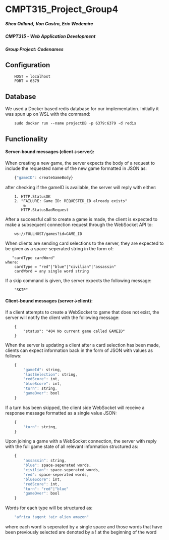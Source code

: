 # CMPT315_Project_Group4
##### Shea Odland, Von Castro, Eric Wedemire
##### CMPT315 - Web Application Development
##### Group Project: Codenames


## Configuration
```
    HOST = localhost
    PORT = 6379
```
## Database

We used a Docker based redis database for our implementation. Initially it was spun up on WSL with the command:
```
    sudo docker run --name projectDB -p 6379:6379 -d redis
```

## Functionality

#### Server-bound messages (client->server):
When creating a new game, the server expects the body of a request to include the requested name of the new game formatted in JSON as:
```javascript
    {"gameID": createGameBody}
```
after checking if the gameID is available, the server will reply with
either:
```
    1. HTTP.StatusOK
    2. "FAILURE: Game ID: REQUESTED_ID already exists"
        &
       HTTP.StatusBadRequest
```

After a successful call to create a game is made, the client is expected to make a subsequent connection request through the WebSocket API to:
```
    ws://FULLHOST/games?id=GAME_ID
```

When clients are sending card selections to the server, they are expected to be given as a space-seperated string in the form of:
```golang
   "cardType cardWord"
where:
    cardType = "red"|"blue"|"civilian"|"assassin"
    cardWord = any single word string  
```

If a skip command is given, the server expects the following message:
```golang
    "SKIP"
```
#### Client-bound messages (server->client):
If a client attempts to create a WebSocket to game that does not exist, the server will notify the client with the following message:
```golang
    {
        "status": "404 No current game called GAMEID"
    }
```

When the server is updating a client after a card selection has been made, clients can expect information back in the form of JSON with values as follows:
```javascript
    {
        "gameId": string,
        "lastSelection": string,
        "redScore": int,
        "blueScore": int,
        "turn": string,
        "gameOver": bool
    } 
```

If a turn has been skipped, the client side WebSocket will receive a response message formatted as a single value JSON:
```javascript
    {
        "turn": string,
    }

```

Upon joining a game with a WebSocket connection, the server with reply with the full game state of all relevant information structured as:
```javascript
    {
        "assassin": string,
        "blue": space-seperated words,
        "civilian": space-seperated words,
        "red": space-seperated words,
        "blueScore": int,
        "redScore": int,
        "turn": "red"|"blue"
        "gameOver": bool
    }
```

Words for each type will be structured as:
```javascript
    "africa !agent !air alien amazon"
```
where each word is seperated by a single space and those words that have been previously selected are denoted by a ! at the beginning of the word
